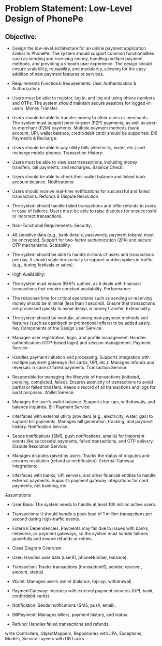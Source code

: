# Problem Statement: Low-Level Design of PhonePe
## Objective:
* Design the low-level architecture for an online payment application similar to PhonePe.
The system should support common functionalities such as sending and receiving money, handling
multiple payment methods, and providing a smooth user experience. The design should ensure scalability,
reusability, and modularity, allowing for the easy addition of new payment features or services.

* Requirements
Functional Requirements:
User Authentication & Authorization:

* Users must be able to register, log in, and log out using phone numbers and OTPs.
The system should maintain secure sessions for logged-in users.
Money Transfer:

* Users should be able to transfer money to other users or merchants.
The system must support peer-to-peer (P2P) payments, as well as peer-to-merchant (P2M) payments.
Multiple payment methods (bank account, UPI, wallet balance, credit/debit card) should be supported.
Bill Payments & Recharge:

* Users should be able to pay utility bills (electricity, water, etc.) and recharge mobile phones.
Transaction History:

* Users must be able to view past transactions, including money transfers, bill payments, and recharges.
Balance Check:

* Users should be able to check their wallet balance and linked bank account balance.
Notifications:

* Users should receive real-time notifications for successful and failed transactions.
Refunds & Dispute Resolution:

* The system should handle failed transactions and offer refunds to users in case of failures.
Users must be able to raise disputes for unsuccessful or incorrect transactions.

* Non-Functional Requirements:
Security:

* All sensitive data (e.g., bank details, passwords, payment tokens) must be encrypted.
Support for two-factor authentication (2FA) and secure OTP mechanisms.
Scalability:

* The system should be able to handle millions of users and transactions per day.
It should scale horizontally to support sudden spikes in traffic (e.g., during festivals or sales).

* High Availability:

* The system must ensure 99.9% uptime, as it deals with financial transactions that require constant availability.
Performance:

* The response time for critical operations such as sending or receiving money should be minimal (less than 1 second).
Ensure that transactions are processed quickly to avoid delays in money transfer.
Extensibility:

* The system should be modular, allowing new payment methods and features (such as cashback or promotional offers) to be added easily.
Key Components of the Design
User Service:

* Manages user registration, login, and profile management.
Handles authentication (OTP-based login) and session management.
Payment Service:

* Handles payment initiation and processing.
Supports integration with multiple payment gateways (for cards, UPI, etc.).
Manages refunds and reversals in case of failed payments.
Transaction Service:

* Responsible for managing the lifecycle of transactions (initiated, pending, completed, failed).
Ensures atomicity of transactions to avoid partial or failed transfers.
Keeps a record of all transactions and logs for audit purposes.
Wallet Service:

* Manages the user’s wallet balance.
Supports top-ups, withdrawals, and balance inquiries.
Bill Payment Service:

* Interfaces with external utility providers (e.g., electricity, water, gas) to support bill payments.
Manages bill generation, tracking, and payment history.
Notification Service:

* Sends notifications (SMS, push notifications, emails) for important events like successful payments,
failed transactions, and OTP delivery.
Dispute Resolution Service:

* Manages disputes raised by users.
Tracks the status of disputes and ensures resolution (refund or rectification).
External Gateway Integrations:

* Interfaces with banks, UPI servers, and other financial entities to handle external payments.
Supports payment gateway integrations for card payments, net banking, etc.

Assumptions
- User Base: The system needs to handle at least 100 million active users.
- Transactions: It should handle a peak load of 1 million transactions per second during high-traffic events.
- External Dependencies: Payments may fail due to issues with banks, networks, or
payment gateways, so the system must handle failures gracefully and ensure refunds or retries.

- Class Diagram Overview
- User: Handles user data (userID, phoneNumber, balance).
- Transaction: Tracks transactions (transactionID, sender, receiver, amount, status).
- Wallet: Manages user’s wallet (balance, top-up, withdrawal).
- PaymentGateway: Interacts with external payment services (UPI, bank, credit/debit cards).
- Notification: Sends notifications (SMS, push, email).
- BillPayment: Manages billers, payment history, and status.
- Refund: Handles failed transactions and refunds.





write Controllers, ObjectMappers, Repositories with JPA, Exceptions, Models, Service Layeers with DB Locks